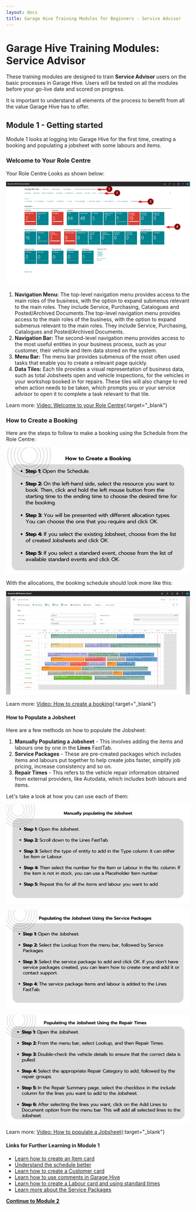 ```yaml
---
layout: docs
title: Garage Hive Training Modules for Beginners - Service Advisor
--- 
```


# Garage Hive Training Modules: Service Advisor
These training modules are designed to train **Service Advisor** users on the basic processes in Garage Hive. Users will be tested on all the modules before your go-live date and scored on progress. 

It is important to understand all elements of the process to benefit from all the value Garage Hive has to offer. 

## Module 1 - Getting started

Module 1 looks at logging into Garage Hive for the first time, creating a booking and populating a jobsheet with some labours and items. 

### Welcome to Your Role Centre
Your Role Centre Looks as shown below:

   ![](media/garagehive-training-role-centre1.png)

1. **Navigation Menu:** The top-level navigation menu provides access to the main roles of the business, with the option to expand submenus relevant to the main roles. They include Service, Purchasing, Catalogues and Posted/Archived Documents.The top-level navigation menu provides access to the main roles of the business, with the option to expand submenus relevant to the main roles. They include Service, Purchasing, Catalogues and Posted/Archived Documents.
2. **Navigation Bar:** The second-level navigation menu provides access to the most useful entities in your business process, such as your customer, their vehicle and item data stored on the system.
3. **Menu Bar:** The menu bar provides submenus of the most often used tasks that enable you to create a relevant page quickly.
4. **Data Tiles:** Each tile provides a visual representation of business data, such as total Jobsheets open and vehicle inspections, for the vehicles in your workshop booked in for repairs. These tiles will also change to red when action needs to be taken, which prompts you or your service advisor to open it to complete a task relevant to that tile.

Learn more: [Video: Welcome to your Role Centre](https://www.youtube.com/watch?v=R_mLcdbFWdo){:target="_blank"}

### How to Create a Booking
Here are the steps to follow to make a booking using the Schedule from the Role Centre:

   ![](media/garagehive-training-create-a-booking1.png)

With the allocations, the booking schedule should look more like this:

   ![](media/garagehive-training-create-a-booking2.png)

Learn more: [Video: How to create a booking](https://www.youtube.com/watch?v=MJqFUQyV2Tc){:target="_blank"}

#### How to Populate a Jobsheet
Here are a few methods on how to populate the Jobsheet:
1. **Manually Populating a Jobsheet** - This involves adding the items and labours one by one in the **Lines** FastTab.
2. **Service Packages** - These are pre-created packages which includes items and labours put together to help create jobs faster, simplify job pricing, increase consistency and so on.
3. **Repair Times** - This refers to the vehicle repair information obtained from external providers, like Autodata, which includes both labours and items.

Let's take a look at how you can use each of them:

   ![](media/garagehive-training-populate-a-jobsheet1.png)

   ![](media/garagehive-training-populate-a-jobsheet2.png)

   ![](media/garagehive-training-populate-a-jobsheet3.png)

Learn more: [Video: How to populate a Jobsheet](https://www.youtube.com/watch?v=ABnKqYB4f3A){:target="_blank"}

#### Links for Further Learning in Module 1

* [Learn how to create an Item card](garagehive-create-an-item-card.html)
* [Understand the schedule better](garagehive-understanding-the-schedule.html)
* [Learn how to create a Customer card](garagehive-create-a-customer-card.html)
* [Learn how to use comments in Garage Hive](garagehive-comments-extended.html)
* [Learn how to create a Labour card and using standard times](garagehive-create-a-labour-card.html)
* [Learn more about the Service Packages](garagehive-service-packages.html)


[**Continue to Module 2**](garagehive-training-module-2.html)